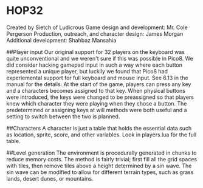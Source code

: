 # HOP32
Created by Sietch of Ludicrous
Game design and development: Mr. Cole Pergerson
Production, outreach, and character design: James Morgan
Additional development: Shahbaz Mansahia

##Player input
Our original support for 32 players on the keyboard was quite unconventional and we weren't sure if this was possible in Pico8. We did consider hacking gamepad input
in such a way where each button represented a unique player, but luckily we found that Pico8 had experiemental support for full keyboard and mouse input. See 
6.13 in the manual for the details. At the start of the game, players can press any key and a characters becomes assigned to that key. When physical buttons were introduced,
the keys were changed to be preassigned so that players knew which character they were playing when they chose a button. The predetermined or assigning keys at will methods
were both useful and a setting to switch between the two is planned. 

##Characters
A character is just a table that holds the essential data such as location, sprite, score, and other variables. Look in players.lua for the full table. 

##Level generation
The environment is procedurally generated in chunks to reduce memory costs. The method is fairly trivial; first fill all the grid spaces with tiles, then 
remove tiles above a height determined by a sin wave. The sin wave can be modified to allow for different terrain types, such as grass lands, desert dunes, or mountains.   
